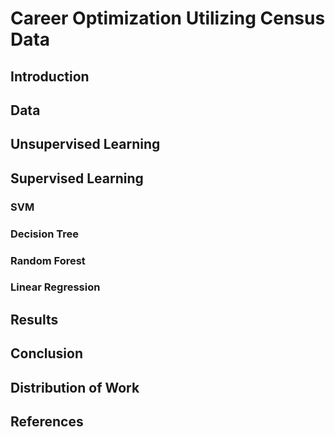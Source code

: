 # Career Optimization Utilizing Census Data

## Introduction

## Data

## Unsupervised Learning



## Supervised Learning

### SVM

### Decision Tree

### Random Forest

### Linear Regression

## Results

## Conclusion

## Distribution of Work

## References

